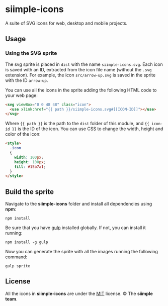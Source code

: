 # siimple-icons

A suite of SVG icons for web, desktop and mobile projects.


## Usage

### Using the SVG sprite

The svg sprite is placed in `dist` with the name `siimple-icons.svg`. Each icon is saved with an ID, extracted from the icon file name (without the `.svg` extension). For example, the icon `src/arrow-up.svg` is saved in the sprite with the ID `arrow-up`.  

You can use all the icons in the sprite adding the following HTML code to your web page:

```html
<svg viewBox="0 0 48 48" class="icon">
  <use xlink:href="{{ path }}/siimple-icons.svg#[[ICON-ID]]"></use>
</svg>
```

Where `{{ path }}` is the path to the `dist` folder of this module, and `{{ icon-id }}` is the ID of the icon. You can use CSS to change the width, height and color of the icon: 

```html
<style>
  .icon 
  {
    width: 100px;
    height: 100px;
    fill: #15b7a1;
  }
</style>
```

## Build the sprite

Navigate to the **siimple-icons** folder and install all dependencies using **npm**:

```
npm install
```

Be sure that you have [gulp](https://github.com/gulpjs/gulp) installed globally. If not, you can install it running: 

```
npm install -g gulp
```

Now you can generate the sprite with all the images running the following command:

```
gulp sprite
```



## License 

All the icons in **siimple-icons** are under the [MIT](./LICENSE) license. &copy; The **siimple team**.

